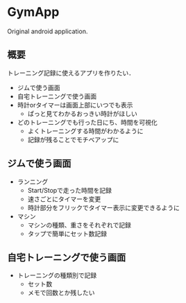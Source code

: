 # GymApp
Original android application.

概要
---

トレーニング記録に使えるアプリを作りたい．
- ジムで使う画面
- 自宅トレーニングで使う画面
- 時計orタイマーは画面上部にいつでも表示
    - ぱっと見てわかるおっきい時計がほしい
- どのトレーニングでも行った日にち、時間を可視化
    - よくトレーニングする時間がわかるように
    - 記録が残ることでモチベアップに

ジムで使う画面
---
- ランニング
    - Start/Stopで走った時間を記録
    - 速さごとにタイマーを変更
    - 時計部分をフリックでタイマー表示に変更できるように
- マシン
    - マシンの種類、重さをそれぞれで記録
    - タップで簡単にセット数記録

自宅トレーニングで使う画面
---
- トレーニングの種類別で記録
    - セット数
    - メモで回数とか残したい
